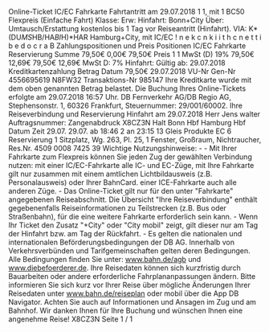 Online-Ticket IC/EC Fahrkarte Fahrtantritt am 29.07.2018 1 1, mit 1 BC50 Flexpreis (Einfache Fahrt) Klasse: Erw: Hinfahrt: Bonn+City Über: Umtausch/Erstattung kostenlos bis 1 Tag vor Reiseantritt (Hinfahrt). VIA: K*(DU*MS*HB/HA*BI*H)*HAR Hamburg+City, mit IC/EC ! n e k c n k i i t h c n e t t i b e d o c r a B Zahlungspositionen und Preis Positionen IC/EC Fahrkarte Reservierung Summe 79,50€ 0,00€ 79,50€ Preis 1 1 MwSt (D) 19% 79,50€ 12,69€ 79,50€ 12,69€ MwSt D: 7% Hinfahrt: Gültig ab: 29.07.2018 Kreditkartenzahlung Betrag Datum 79,50€ 29.07.2018 VU-Nr Gen-Nr 4556695619 N8FW32 Transaktions-Nr 985147 Ihre Kreditkarte wurde mit dem oben genannten Betrag belastet. Die Buchung Ihres Online-Tickets erfolgte am 29.07.2018 16:57 Uhr. DB Fernverkehr AG/DB Regio AG, Stephensonstr. 1, 60326 Frankfurt, Steuernummer: 29/001/60002. Ihre Reiseverbindung und Reservierung Hinfahrt am 29.07.2018 Herr Jens walter Auftragsnummer: Zangenabdruck X8CZ3N Halt Bonn Hbf Hamburg Hbf Datum Zeit 29.07. 29.07. ab 18:46 2 an 23:15 13 Gleis Produkte EC 6 Reservierung 1 Sitzplatz, Wg. 263, Pl. 25, 1 Fenster, Großraum, Nichtraucher, Res.Nr. 4509 0008 7425 39 Wichtige Nutzungshinweise: - - Mit Ihrer Fahrkarte zum Flexpreis können Sie jeden Zug der gewählten Verbindung nutzen: mit einer IC/EC-Fahrkarte alle IC- und EC-Züge, mit Ihre Fahrkarte gilt nur zusammen mit einem amtlichen Lichtbildausweis (z.B. Personalausweis) oder Ihrer BahnCard. einer ICE-Fahrkarte auch alle anderen Züge. - Das Online-Ticket gilt nur für den unter "Fahrkarte" angegebenen Reiseabschnitt. Die Übersicht "Ihre Reiseverbindung" enthält gegebenenfalls Reiseinformationen zu Teilstrecken (z.B. Bus oder Straßenbahn), für die eine weitere Fahrkarte erforderlich sein kann. - Wenn Ihr Ticket den Zusatz "+City" oder "City mobil" zeigt, gilt dieser nur am Tag der Hinfahrt bzw. am Tag der Rückfahrt. - Es gelten die nationalen und internationalen Beförderungsbedingungen der DB AG. Innerhalb von Verkehrsverbünden und Tarifgemeinschaften gelten deren Bedingungen. Alle Bedingungen finden Sie unter: www.bahn.de/agb und www.diebefoerderer.de. Ihre Reisedaten können sich kurzfristig durch Bauarbeiten oder andere erforderliche Fahrplananpassungen ändern. Bitte informieren Sie sich kurz vor Ihrer Reise über mögliche Änderungen Ihrer Reisedaten unter www.bahn.de/reiseplan oder mobil über die App DB Navigator. Achten Sie auch auf Informationen und Ansagen im Zug und am Bahnhof. Wir danken Ihnen für Ihre Buchung und wünschen Ihnen eine angenehme Reise! X8CZ3N Seite 1 / 1